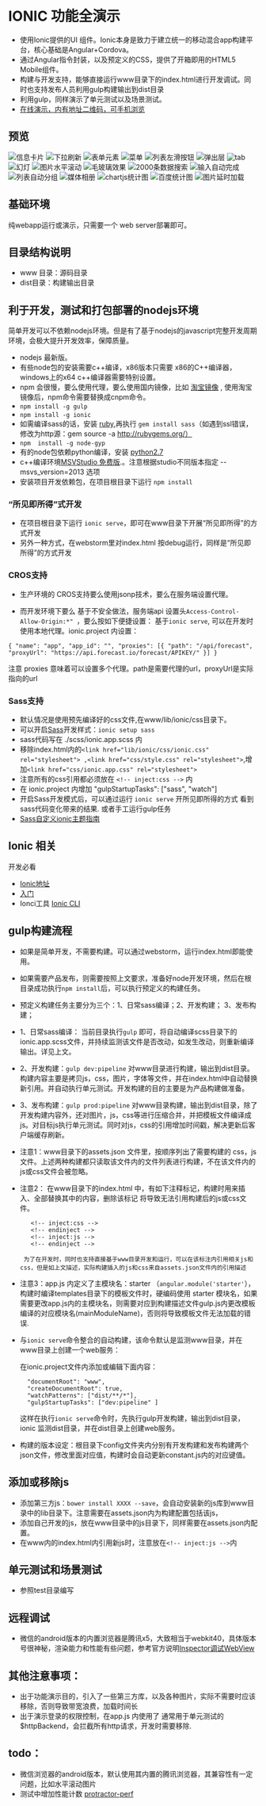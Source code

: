 IONIC 功能全演示
=====================

- 使用Ionic提供的UI 组件。Ionic本身是致力于建立统一的移动混合app构建平台，核心基础是Angular+Cordova。
- 通过Angular指令封装，以及预定义的CSS，提供了开箱即用的HTML5 Mobile组件。
- 构建与开发支持，能够直接运行www目录下的index.html进行开发调试。同时也支持发布人员利用gulp构建输出到dist目录
- 利用gulp，同样演示了单元测试以及场景测试。
- [在线演示，内有地址二维码，可手机浏览](http://1.thm1118.sinaapp.com/static/ionic/www/index.html)

## 预览

![信息卡片](screenshot/card.png)
![下拉刷新](screenshot/pullrefress.png)
![表单元素](screenshot/form.png)
![菜单](screenshot/menu.png)
![列表左滑按钮](screenshot/option.png)
![弹出层](screenshot/pop.png)
![tab](screenshot/tab.png)
![幻灯](screenshot/slide.png)
![图片水平滚动](screenshot/hscroll.png)
![毛玻璃效果](screenshot/blure.png)
![2000条数据搜索](screenshot/search.png)
![输入自动完成](screenshot/autocomplete.png)
![列表自动分组](screenshot/autogroup.png)
![媒体相册](screenshot/galaxy.png)
![chartjs统计图](screenshot/chartjs.png)
![百度统计图](screenshot/echat.png)
![图片延时加载](screenshot/imageload.png)

## 基础环境

纯webapp运行或演示，只需要一个 web server部署即可。

## 目录结构说明

- www 目录：源码目录
- dist目录：构建输出目录


## 利于开发，测试和打包部署的nodejs环境

简单开发可以不依赖nodejs环境。但是有了基于nodejs的javascript完整开发周期环境，会极大提升开发效率，保障质量。

- nodejs 最新版。
- 有些node包的安装需要c++编译，x86版本只需要 x86的C++编译器，windows上的x64 c++编译器需要特别设置。
- npm 会很慢，要么使用代理，要么使用国内镜像，比如 [淘宝镜像](http://npm.taobao.org/) , 使用淘宝镜像后，npm命令需要替换成cnpm命令。
- `npm install -g gulp`
- `npm install -g ionic`
-  如需编译sass的话，安装 [ruby](https://www.ruby-lang.org/zh_cn/),再执行 `gem install sass`（如遇到ssl错误，修改为http源：gem source -a http://rubygems.org/）
-  `npm  install -g node-gyp`
-  有的node包依赖python编译，安装 [python2.7](https://www.python.org/)
-  c++编译环境[MSVStudio 免费版](https://www.visualstudio.com/downloads/download-visual-studio-vs#d-express-windows-desktop).。注意根据studio不同版本指定 --msvs_version=2013 选项
-  安装项目开发依赖包，在项目根目录下运行 `npm install`

### “所见即所得”式开发

- 在项目根目录下运行 `ionic serve`，即可在www目录下开展“所见即所得”的方式开发
- 另外一种方式，在webstorm里对index.html 按debug运行，同样是“所见即所得”的方式开发

### CROS支持

- 生产环境的 CROS支持要么使用jsonp技术，要么在服务端设置代理。

- 而开发环境下要么 基于不安全做法，服务端api 设置头`Access-Control-Allow-Origin:*" `，要么按如下便捷设置：
基于`ionic serve`, 可以在开发时使用本地代理。ionic.project 内设置：

`{
   "name": "app",
   "app_id": "",
   "proxies": [{
     "path": "/api/forecast",
     "proxyUrl": "https://api.forecast.io/forecast/APIKEY/"
   }]
}`

注意 proxies 意味着可以设置多个代理。path是需要代理的url，proxyUrl是实际指向的url


### Sass支持

- 默认情况是使用预先编译好的css文件,在www/lib/ionic/css目录下。
- 可以开启[Sass](http://sass-lang.com/)开发样式：`ionic setup sass`
- sass代码写在 ./scss/ionic.app.scss 内
- 移除index.html内的`<link href="lib/ionic/css/ionic.css" rel="stylesheet"> ,<link href="css/style.css" rel="stylesheet">`,增加`<link href="css/ionic.app.css" rel="stylesheet">`
- 注意所有的css引用都必须放在 `<!-- inject:css -->` 内
- 在 ionic.project 内增加 "gulpStartupTasks": ["sass", "watch"]
- 开启Sass开发模式后，可以通过运行 `ionic serve` 开所见即所得的方式 看到sass代码变化带来的结果. 或者手工运行gulp任务
- [Sass自定义ionic主题指南](http://learn.ionicframework.com/formulas/working-with-sass/)

## Ionic 相关 

开发必看

- [Ionic地址](http://ionicframework.com/)
- [入门](http://ionicframework.com/getting-started) 
- Ionci工具 [Ionic CLI](https://github.com/driftyco/ionic-cli)


## gulp构建流程

- 如果是简单开发，不需要构建。可以通过webstorm，运行index.html即能使用。
- 如果需要产品发布，则需要按照上文要求，准备好node开发环境，然后在根目录成功执行`npm install`后，可以执行预定义的构建任务。
- 预定义构建任务主要分为三个：1、日常sass编译；2、开发构建； 3、发布构建； 
- 1、日常sass编译： 当前目录执行`gulp` 即可，将自动编译scss目录下的ionic.app.scss文件，并持续监测该文件是否改动，如发生改动，则重新编译输出。详见上文。
- 2、开发构建：`gulp dev:pipeline` 对www目录进行构建，输出到dist目录。构建内容主要是拷贝js，css，图片，字体等文件，并在index.html中自动替换新引用。并自动执行单元测试。开发构建的目的主要是为产品构建做准备。
- 3、发布构建：`gulp prod:pipeline` 对www目录构建，输出到dist目录，除了开发构建内容外，还对图片，js，css等进行压缩合并，并把模板文件编译成js。对目标js执行单元测试。同时对js，css的引用增加时间戳，解决更新后客户端缓存刷新。

- 注意1：www目录下的assets.json 文件里，按顺序列出了需要构建的 css，js文件。上述两种构建都只读取该文件内的文件列表进行构建，不在该文件内的js或css文件会被忽略。
- 注意2：  在www目录下的index.html 中，有如下注释标记，构建时用来插入、全部替换其中的内容，删除该标记 将导致无法引用构建后的js或css文件。

         <!-- inject:css -->
         <!-- endinject -->
         <!-- inject:js -->
         <!-- endinject -->
        
       为了在开发时，同时也支持直接基于www目录开发和运行，可以在该标注内引用相关js和css，但是如上文描述，实际构建插入的js和css来自assets.json文件内的引用描述

- 注意3：app.js 内定义了主模块名：starter （`angular.module('starter'`），构建时编译templates目录下的模板文件时，硬编码使用 starter 模块名，如果需要更改app.js内的主模块名，则需要对应到构建描述文件gulp.js内更改模板编译的对应模块名(mainModuleName)，否则将导致模板文件无法加载的错误.
       
- 与`ionic serve`命令整合的自动构建，该命令默认是监测www目录，并在www目录上创建一个web服务：
    
    在ionic.project文件内添加或编辑下面内容：
    
        "documentRoot": "www",
        "createDocumentRoot": true,
        "watchPatterns": ["dist/**/*"],
        "gulpStartupTasks": ["dev:pipeline" ]
                            
    这样在执行`ionic serve`命令时，先执行gulp开发构建，输出到dist目录，ionic 监测dist目录，并在dist目录上创建web服务。
    
- 构建的版本设定：根目录下config文件夹内分别有开发构建和发布构建两个json文件，修改里面对应值，构建时会自动更新constant.js内的对应键值。
    
## 添加或移除js

- 添加第三方js：`bower install XXXX --save`，会自动安装新的js库到www目录中的lib目录下。注意需要在assets.json内为构建配置包括该js，
- 添加自己开发的js，放在www目录中的js目录下，同样需要在assets.json内配置。
- 在www内的index.html内引用新js时，注意放在`<!-- inject:js -->`内 

## 单元测试和场景测试

- 参照test目录编写

## 远程调试

- 微信的android版本的内置浏览器是腾讯x5，大致相当于webkit40，具体版本号很神秘，渲染能力和性能有些问题，参考官方说明[Inspector调试WebView](http://x5.tencent.com/guide?id=2001)

## 其他注意事项：

- 出于功能演示目的，引入了一些第三方库，以及各种图片，实际不需要时应该移除，否则导致带宽浪费，加载时间长
- 出于演示登录的权限控制，在app.js 内使用了 通常用于单元测试的$httpBackend，会拦截所有http请求，开发时需要移除.

## todo：

- 微信浏览器的android版本，默认使用其内置的腾讯浏览器，其兼容性有一定问题，比如水平滚动图片
- 测试中增加性能计数 [protractor-perf](https://github.com/axemclion/protractor-perf)


